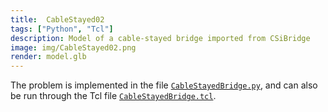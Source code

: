 ```yaml
---
title:  CableStayed02
tags: ["Python", "Tcl"]
description: Model of a cable-stayed bridge imported from CSiBridge
image: img/CableStayed02.png
render: model.glb
---
```


The problem is implemented in the file [`CableStayedBridge.py`](CableStayedBridge.py),
and can also be run through the Tcl file [`CableStayedBridge.tcl`](CableStayedBridge.tcl).


